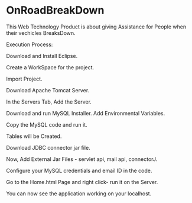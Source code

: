# OnRoadBreakDown
This Web Technology Product is about giving Assistance for People when their vechicles BreaksDown.

Execution Process:

Download and Install Eclipse.

Create  a WorkSpace for the project.

Import Project.

Download Apache Tomcat Server.

In the Servers Tab, Add the Server.

Download and run MySQL Installer. Add Environmental Variables.

Copy the MySQL code and run it.

Tables will be Created.

Download JDBC connector jar file.

Now, Add External Jar Files - servlet api, mail api, connectorJ.

Configure your MySQL credentials and email ID in the code.

Go to the Home.html Page and right click- run it on the Server.

You can now see the application working on your localhost.
